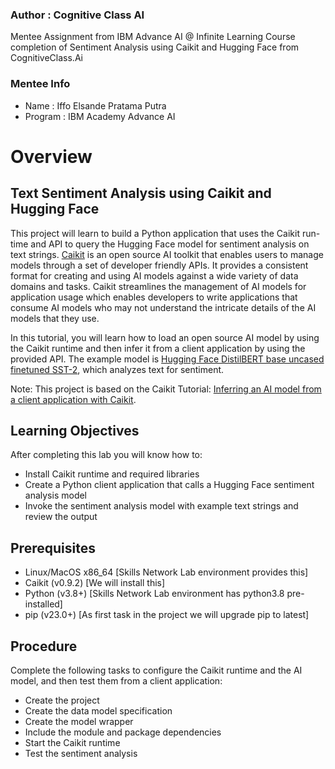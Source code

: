 ### Author : Cognitive Class AI

Mentee Assignment from IBM Advance AI @ Infinite Learning Course completion of Sentiment Analysis using Caikit and Hugging Face from CognitiveClass.Ai

### Mentee Info
* Name    : Iffo Elsande Pratama Putra
* Program : IBM Academy Advance AI

# Overview

## Text Sentiment Analysis using Caikit and Hugging Face
This project will learn to build a Python application that uses the Caikit run-time and API to query the Hugging Face model for sentiment analysis on text strings. [Caikit](https://github.com/caikit/caikit) is an open source AI toolkit that enables users to manage models through a set of developer friendly APIs. It provides a consistent format for creating and using AI models against a wide variety of data domains and tasks. Caikit streamlines the management of AI models for application usage which enables developers to write applications that consume AI models who may not understand the intricate details of the AI models that they use.

In this tutorial, you will learn how to load an open source AI model by using the Caikit runtime and then infer it from a client application by using the provided API. The example model is [Hugging Face DistilBERT base uncased finetuned SST-2](https://huggingface.co/distilbert-base-uncased-finetuned-sst-2-english), which analyzes text for sentiment.

Note: This project is based on the Caikit Tutorial: [Inferring an AI model from a client application with Caikit](https://caikit.github.io/website/docs/tutorial_appdev.html).

## Learning Objectives

After completing this lab you will know how to:
* Install Caikit runtime and required libraries
* Create a Python client application that calls a Hugging Face sentiment analysis model
* Invoke the sentiment analysis model with example text strings and review the output

## Prerequisites

* Linux/MacOS x86_64 [Skills Network Lab environment provides this]
* Caikit (v0.9.2) [We will install this]
* Python (v3.8+) [Skills Network Lab environment has python3.8 pre-installed]
* pip (v23.0+) [As first task in the project we will upgrade pip to latest]

## Procedure

Complete the following tasks to configure the Caikit runtime and the AI model, and then test them from a client application:
* Create the project
* Create the data model specification
* Create the model wrapper
* Include the module and package dependencies
* Start the Caikit runtime
* Test the sentiment analysis

